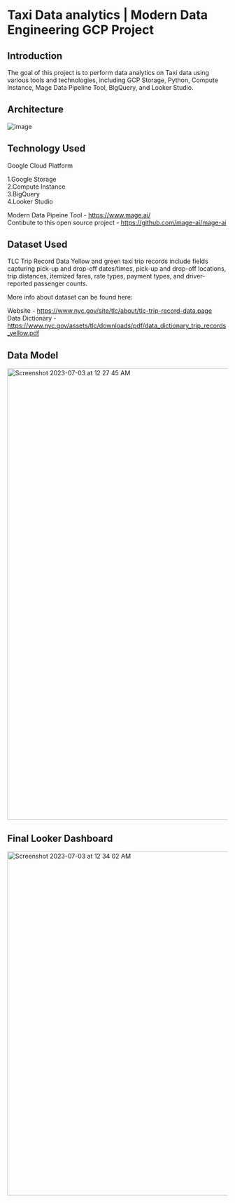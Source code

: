 # Taxi Data analytics | Modern Data Engineering GCP Project

<h2>Introduction</h2>

The goal of this project is to perform data analytics on  Taxi  data using various tools and technologies, including GCP Storage, Python, Compute Instance, Mage Data Pipeline Tool, BigQuery, and Looker Studio.

<h2>Architecture</h2>

![image](https://github.com/Akshitparmar/taxi-pipeline-data-engineering-project/assets/72138022/3f9ebab3-0155-44bd-b18a-a40e55783dbc)


<h2>Technology Used </h2>

Google Cloud Platform

1.Google Storage <br/>
2.Compute Instance<br/>
3.BigQuery<br/>
4.Looker Studio<br/>


Modern Data Pipeine Tool - https://www.mage.ai/  <br/>
Contibute to this open source project - https://github.com/mage-ai/mage-ai <br/>

<h2>Dataset Used</h2>

TLC Trip Record Data Yellow and green taxi trip records include fields capturing pick-up and drop-off dates/times, pick-up and drop-off locations, trip distances, itemized fares, rate types, payment types, and driver-reported passenger counts.

More info about dataset can be found here:

Website - https://www.nyc.gov/site/tlc/about/tlc-trip-record-data.page <br/>
Data Dictionary - https://www.nyc.gov/assets/tlc/downloads/pdf/data_dictionary_trip_records_yellow.pdf

<h2>Data Model</h2>

<img width="1030" alt="Screenshot 2023-07-03 at 12 27 45 AM" src="https://github.com/Akshitparmar/taxi-pipeline-data-engineering-project/assets/72138022/6ce3bff2-c677-4f47-a115-997478de2aa0">

<h2>Final Looker Dashboard</h2>
<img width="785" alt="Screenshot 2023-07-03 at 12 34 02 AM" src="https://github.com/Akshitparmar/taxi-pipeline-data-engineering-project/assets/72138022/35d7d63f-fb82-4e21-a352-96e91fb6bbfc">

